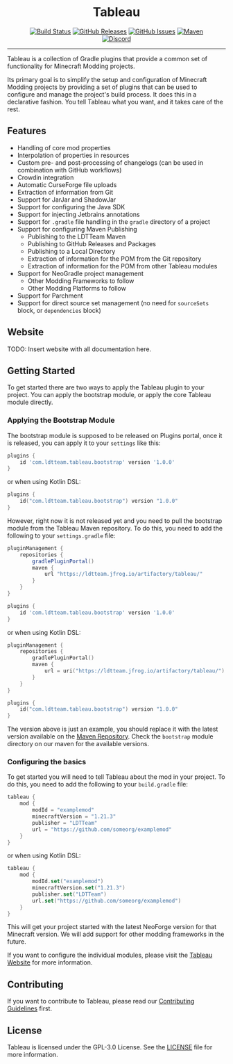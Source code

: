 <!--suppress HtmlDeprecatedAttribute -->
<h1 align="center" style="text-align: center;">Tableau</h1>

<div align="center">

[![Build Status](https://img.shields.io/github/actions/workflow/status/ldtteam/Tableau/publish.yaml?branch=main&logo=github)][Build Workflow]
[![GitHub Releases](https://img.shields.io/github/v/tag/ldtteam/Tableau?sort=semver&display_name=tag&logo=github)][GitHub Releases]
[![GitHub Issues](https://img.shields.io/github/issues-raw/ldtteam/Tableau/bug?label=open%20bugs)][GitHub Issues]
[![Maven](https://img.shields.io/maven-metadata/v?metadataUrl=https%3A%2F%2Fldtteam.jfrog.io%2Fartifactory%2Ftableau-publishing%2Fcom%2Fldtteam%2Ftableau%2FTableau%2Fmaven-metadata.xml)][Maven]
</br>
[![Discord](https://img.shields.io/discord/449079260070674443?logo=discord&label=Discord&color=%235865F2)][Discord]

</div>

___

Tableau is a collection of Gradle plugins that provide a common set of functionality for Minecraft Modding projects.

Its primary goal is to simplify the setup and configuration of Minecraft Modding projects by providing a set of plugins that can be used to configure and manage the project's build process.
It does this in a declarative fashion. You tell Tableau what you want, and it takes care of the rest.

## Features
- Handling of core mod properties
- Interpolation of properties in resources
- Custom pre- and post-processing of changelogs (can be used in combination with GitHub workflows)
- Crowdin integration
- Automatic CurseForge file uploads
- Extraction of information from Git
- Support for JarJar and ShadowJar
- Support for configuring the Java SDK
- Support for injecting Jetbrains annotations
- Support for `.gradle` file handling in the `gradle` directory of a project
- Support for configuring Maven Publishing
  - Publishing to the LDTTeam Maven
  - Publishing to GitHub Releases and Packages
  - Publishing to a Local Directory
  - Extraction of information for the POM from the Git repository
  - Extraction of information for the POM from other Tableau modules
- Support for NeoGradle project management
  - Other Modding Frameworks to follow
  - Other Modding Platforms to follow
- Support for Parchment
- Support for direct source set management (no need for `sourceSets` block, or `dependencies` block)

## Website
TODO: Insert website with all documentation here.

## Getting Started
To get started there are two ways to apply the Tableau plugin to your project.
You can apply the bootstrap module, or apply the core Tableau module directly.

### Applying the Bootstrap Module
The bootstrap module is supposed to be released on Plugins portal, once it is released, you can apply it to your `settings` like this:
```groovy settings.gradle
plugins {
    id 'com.ldtteam.tableau.bootstrap' version '1.0.0'
}
```
or when using Kotlin DSL:
```kotlin settings.gradle.kts
plugins {
    id("com.ldtteam.tableau.bootstrap") version "1.0.0"
}
```

However, right now it is not released yet and you need to pull the bootstrap module from the Tableau Maven repository.
To do this, you need to add the following to your `settings.gradle` file:
```groovy settings.gradle
pluginManagement {
    repositories {
        gradlePluginPortal()
        maven {
            url "https://ldtteam.jfrog.io/artifactory/tableau/"
        }
    }
}

plugins {
    id 'com.ldtteam.tableau.bootstrap' version '1.0.0'
}
```
or when using Kotlin DSL:
```kotlin settings.gradle.kts
pluginManagement {
    repositories {
        gradlePluginPortal()
        maven {
            url = uri("https://ldtteam.jfrog.io/artifactory/tableau/")
        }
    }
}

plugins {
    id("com.ldtteam.tableau.bootstrap") version "1.0.0"
}
```

The version above is just an example, you should replace it with the latest version available on the [Maven Repository][Maven].
Check the `bootstrap` module directory on our maven for the available versions.

### Configuring the basics
To get started you will need to tell Tableau about the mod in your project.
To do this, you need to add the following to your `build.gradle` file:
```groovy build.gradle
tableau {
    mod {
        modId = "examplemod"
        minecraftVersion = "1.21.3"
        publisher = "LDTTeam"
        url = "https://github.com/someorg/examplemod"
    }
}
```
or when using Kotlin DSL:
```kotlin build.gradle.kts
tableau {
    mod {
        modId.set("examplemod")
        minecraftVersion.set("1.21.3")
        publisher.set("LDTTeam")
        url.set("https://github.com/someorg/examplemod")
    }
}
```

This will get your project started with the latest NeoForge version for that Minecraft version.
We will add support for other modding frameworks in the future.

If you want to configure the individual modules, please visit the [Tableau Website](#website) for more information.

## Contributing
If you want to contribute to Tableau, please read our [Contributing Guidelines](CONTRIBUTING.md) first.

## License
Tableau is licensed under the GPL-3.0 License. See the [LICENSE](LICENSE) file for more information.

[Build Workflow]: https://github.com/ldtteam/Tableau/actions/workflows/publish.yaml
[GitHub Releases]: https://github.com/ldtteam/Tableau/tags
[GitHub Issues]: https://github.com/ldtteam/Tableau/issues?q=is%3Aopen+is%3Aissue+label%3Abug
[Maven]: https://ldtteam.jfrog.io/ui/native/tableau-publishing/com/ldtteam/tableau/
[Discord]: https://discord.gg/Pd5vYh5K

